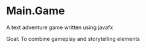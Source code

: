 # Main.Game
A text adventure game written using javafx

Goal:
To combine gameplay and storytelling elements
